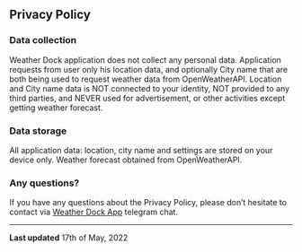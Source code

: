 ## Privacy Policy
### Data collection
Weather Dock application does not collect any personal data. Application requests from user only his location data, and optionally City name that are both being used to request weather data from OpenWeatherAPI. Location and City name data is NOT connected to your identity, NOT provided to any third parties, and NEVER used for advertisement, or other activities except getting weather forecast.

### Data storage
All application data: location, city name and settings are stored on your device only. Weather forecast obtained from OpenWeatherAPI.

### Any questions?
If you have any questions about the Privacy Policy, please don’t hesitate to contact via [Weather Dock App](https://t.me/weather_dock_app) telegram chat.

---

**Last updated** 17th of May, 2022
